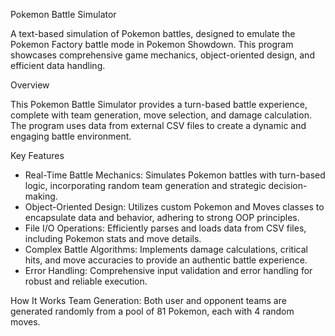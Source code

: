 Pokemon Battle Simulator

A text-based simulation of Pokemon battles, designed to emulate the Pokemon Factory battle mode in Pokemon Showdown. This program showcases comprehensive game mechanics, object-oriented design, and efficient data handling.

Overview

This Pokemon Battle Simulator provides a turn-based battle experience, complete with team generation, move selection, and damage calculation. The program uses data from external CSV files to create a dynamic and engaging battle environment.

Key Features
- Real-Time Battle Mechanics: Simulates Pokemon battles with turn-based logic, incorporating random team generation and strategic decision-making.
- Object-Oriented Design: Utilizes custom Pokemon and Moves classes to encapsulate data and behavior, adhering to strong OOP principles.
- File I/O Operations: Efficiently parses and loads data from CSV files, including Pokemon stats and move details.
- Complex Battle Algorithms: Implements damage calculations, critical hits, and move accuracies to provide an authentic battle experience.
- Error Handling: Comprehensive input validation and error handling for robust and reliable execution.

How It Works
Team Generation:
Both user and opponent teams are generated randomly from a pool of 81 Pokemon, each with 4 random moves.
